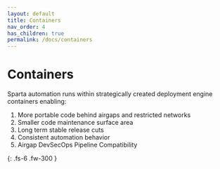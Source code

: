```yaml
---
layout: default
title: Containers
nav_order: 4
has_children: true
permalink: /docs/containers
---
```


# Containers

Sparta automation runs within strategically created deployment engine containers enabling:
  1. More portable code behind airgaps and restricted networks
  2. Smaller code maintenance surface area
  3. Long term stable release cuts
  4. Consistent automation behavior
  5. Airgap DevSecOps Pipeline Compatibility

{: .fs-6 .fw-300 }
